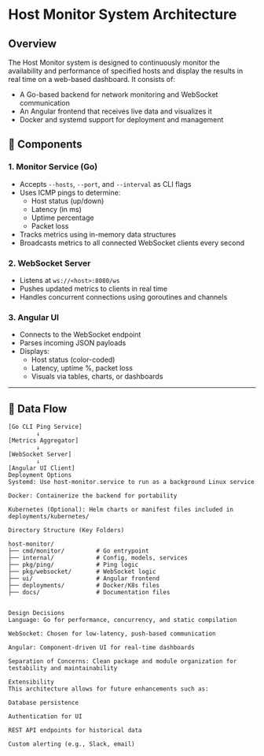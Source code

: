 # Host Monitor System Architecture

## Overview

The Host Monitor system is designed to continuously monitor the availability and performance of specified hosts and display the results in real time on a web-based dashboard. It consists of:

- A Go-based backend for network monitoring and WebSocket communication
- An Angular frontend that receives live data and visualizes it
- Docker and systemd support for deployment and management



## 🧱 Components

### 1. **Monitor Service (Go)**
- Accepts `--hosts`, `--port`, and `--interval` as CLI flags
- Uses ICMP pings to determine:
  - Host status (up/down)
  - Latency (in ms)
  - Uptime percentage
  - Packet loss
- Tracks metrics using in-memory data structures
- Broadcasts metrics to all connected WebSocket clients every second

### 2. **WebSocket Server**
- Listens at `ws://<host>:8080/ws`
- Pushes updated metrics to clients in real time
- Handles concurrent connections using goroutines and channels

### 3. **Angular UI**
- Connects to the WebSocket endpoint
- Parses incoming JSON payloads
- Displays:
  - Host status (color-coded)
  - Latency, uptime %, packet loss
  - Visuals via tables, charts, or dashboards

---

## 🔄 Data Flow

```text
[Go CLI Ping Service] 
        ↓
[Metrics Aggregator]
        ↓
[WebSocket Server]
        ↓
[Angular UI Client]
Deployment Options
Systemd: Use host-monitor.service to run as a background Linux service

Docker: Containerize the backend for portability

Kubernetes (Optional): Helm charts or manifest files included in deployments/kubernetes/

Directory Structure (Key Folders)

host-monitor/
├── cmd/monitor/         # Go entrypoint
├── internal/            # Config, models, services
├── pkg/ping/            # Ping logic
├── pkg/websocket/       # WebSocket logic
├── ui/                  # Angular frontend
├── deployments/         # Docker/K8s files
├── docs/                # Documentation files


Design Decisions
Language: Go for performance, concurrency, and static compilation

WebSocket: Chosen for low-latency, push-based communication

Angular: Component-driven UI for real-time dashboards

Separation of Concerns: Clean package and module organization for testability and maintainability

Extensibility
This architecture allows for future enhancements such as:

Database persistence

Authentication for UI

REST API endpoints for historical data

Custom alerting (e.g., Slack, email)